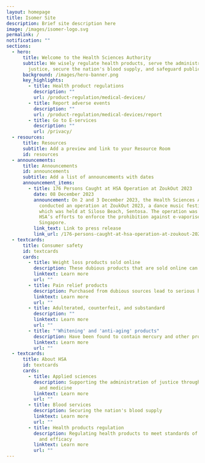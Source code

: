 ```yaml
---
layout: homepage
title: Isomer Site
description: Brief site description here
image: /images/isomer-logo.svg
permalink: /
notification: ""
sections:
  - hero:
      title: Welcome to the Health Sciences Authority
      subtitle: We wisely regulate health products, serve the administration of
        justice, secure the nation's blood supply, and safeguard public health.
      background: /images/hero-banner.png
      key_highlights:
        - title: Health product regulations
          description: ""
          url: /product-regulation/medical-devices/
        - title: Report adverse events
          description: ""
          url: /product-regulation/medical-devices/report
        - title: Go to E-services
          description: ""
          url: /privacy/
  - resources:
      title: Resources
      subtitle: Add a preview and link to your Resource Room
      id: resources
  - announcements:
      title: Announcements
      id: announcements
      subtitle: Add a list of announcements with dates
      announcement_items:
        - title: 176 Persons Caught at HSA Operation at ZoukOut 2023
          date: 08 December 2023
          announcement: On 2 and 3 December 2023, the Health Sciences Authority (HSA)
            conducted an operation at ZoukOut 2023, a dance music festival,
            which was held at Siloso Beach, Sentosa. The operation was part of
            HSA’s efforts to enforce the prohibition against e-vaporisers in
            Singapore.
          link_text: Link to press release
          link_url: /176-persons-caught-at-hsa-operation-at-zoukout-2023
  - textcards:
      title: Consumer safety
      id: textcards
      cards:
        - title: Weight loss products sold online
          description: These dubious products that are sold online can harm your health.
          linktext: Learn more
          url: ""
        - title: Pain relief products
          description: Purchased from dubious sources lead to serious health problems.
          linktext: Learn more
          url: ""
        - title: Adulterated, counterfeit, and substandard
          description: ""
          linktext: Learn more
          url: ""
        - title: "'Whitening' and 'anti-aging' products"
          description: Have been found to contain mercury and other prohibited ingredients
          linktext: Learn more
          url: ""
  - textcards:
      title: About HSA
      id: textcards
      cards:
        - title: Applied sciences
          description: Supporting the administration of justice through forensic science
            and medicine
          linktext: Learn more
          url: ""
        - title: Blood services
          description: Securing the nation's blood supply
          linktext: Learn more
          url: ""
        - title: Health products regulation
          description: Regulating health products to meet standards of safety, quality,
            and efficacy
          linktext: Learn more
          url: ""
---
```

